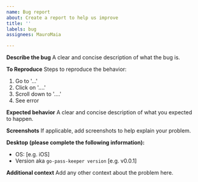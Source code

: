 ```yaml
---
name: Bug report
about: Create a report to help us improve
title: ''
labels: bug
assignees: MauroMaia

---
```


**Describe the bug**
A clear and concise description of what the bug is.

**To Reproduce**
Steps to reproduce the behavior:
1. Go to '...'
2. Click on '....'
3. Scroll down to '....'
4. See error

**Expected behavior**
A clear and concise description of what you expected to happen.

**Screenshots**
If applicable, add screenshots to help explain your problem.

**Desktop (please complete the following information):**
 - OS: [e.g. iOS]
 - Version aka `go-pass-keeper version` [e.g. v0.0.1] 

**Additional context**
Add any other context about the problem here.
